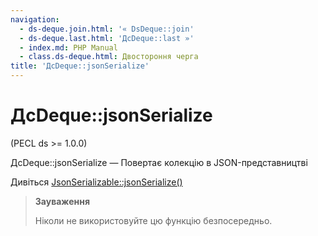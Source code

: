```yaml
---
navigation:
  - ds-deque.join.html: '« DsDeque::join'
  - ds-deque.last.html: 'ДсDeque::last »'
  - index.md: PHP Manual
  - class.ds-deque.html: Двостороння черга
title: 'ДсDeque::jsonSerialize'
---
```

# ДсDeque::jsonSerialize

(PECL ds >= 1.0.0)

ДсDeque::jsonSerialize — Повертає колекцію в JSON-представництві

Дивіться [JsonSerializable::jsonSerialize()](jsonserializable.jsonserialize.md)

> **Зауваження**
> 
> Ніколи не використовуйте цю функцію безпосередньо.
